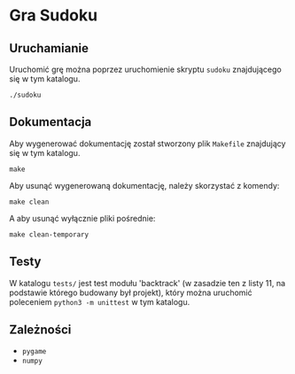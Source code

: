 # Gra Sudoku

## Uruchamianie

Uruchomić grę można poprzez uruchomienie skryptu `sudoku` znajdującego się
w tym katalogu.

```
./sudoku
```

## Dokumentacja

Aby wygenerować dokumentację został stworzony plik `Makefile` znajdujący się
w tym katalogu.

```
make
```

Aby usunąć wygenerowaną dokumentację, należy skorzystać z komendy:

```
make clean
```

A aby usunąć wyłącznie pliki pośrednie:

```
make clean-temporary
```


## Testy

W katalogu `tests/` jest test modułu 'backtrack' (w zasadzie ten z listy 11, na
podstawie którego budowany był projekt), który można uruchomić poleceniem
`python3 -m unittest` w tym katalogu.

## Zależności

* `pygame`
* `numpy`

